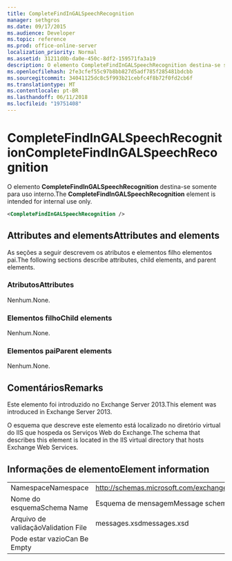 ```yaml
---
title: CompleteFindInGALSpeechRecognition
manager: sethgros
ms.date: 09/17/2015
ms.audience: Developer
ms.topic: reference
ms.prod: office-online-server
localization_priority: Normal
ms.assetid: 31211d0b-da0e-450c-8df2-159571fa3a19
description: O elemento CompleteFindInGALSpeechRecognition destina-se somente para uso interno.
ms.openlocfilehash: 2fe3cfef55c97b8bb827d5adf785f285481bdcbb
ms.sourcegitcommit: 34041125dc8c5f993b21cebfc4f8b72f0fd2cb6f
ms.translationtype: MT
ms.contentlocale: pt-BR
ms.lasthandoff: 06/11/2018
ms.locfileid: "19751408"
---
```

# <a name="completefindingalspeechrecognition"></a><span data-ttu-id="7cdb0-103">CompleteFindInGALSpeechRecognition</span><span class="sxs-lookup"><span data-stu-id="7cdb0-103">CompleteFindInGALSpeechRecognition</span></span>

<span data-ttu-id="7cdb0-104">O elemento **CompleteFindInGALSpeechRecognition** destina-se somente para uso interno.</span><span class="sxs-lookup"><span data-stu-id="7cdb0-104">The **CompleteFindInGALSpeechRecognition** element is intended for internal use only.</span></span> 
  
```XML
<CompleteFindInGALSpeechRecognition />
```

## <a name="attributes-and-elements"></a><span data-ttu-id="7cdb0-105">Attributes and elements</span><span class="sxs-lookup"><span data-stu-id="7cdb0-105">Attributes and elements</span></span>

<span data-ttu-id="7cdb0-106">As seções a seguir descrevem os atributos e elementos filho elementos pai.</span><span class="sxs-lookup"><span data-stu-id="7cdb0-106">The following sections describe attributes, child elements, and parent elements.</span></span>
  
### <a name="attributes"></a><span data-ttu-id="7cdb0-107">Atributos</span><span class="sxs-lookup"><span data-stu-id="7cdb0-107">Attributes</span></span>

<span data-ttu-id="7cdb0-108">Nenhum.</span><span class="sxs-lookup"><span data-stu-id="7cdb0-108">None.</span></span>
  
### <a name="child-elements"></a><span data-ttu-id="7cdb0-109">Elementos filho</span><span class="sxs-lookup"><span data-stu-id="7cdb0-109">Child elements</span></span>

<span data-ttu-id="7cdb0-110">Nenhum.</span><span class="sxs-lookup"><span data-stu-id="7cdb0-110">None.</span></span>
  
### <a name="parent-elements"></a><span data-ttu-id="7cdb0-111">Elementos pai</span><span class="sxs-lookup"><span data-stu-id="7cdb0-111">Parent elements</span></span>

<span data-ttu-id="7cdb0-112">Nenhum.</span><span class="sxs-lookup"><span data-stu-id="7cdb0-112">None.</span></span>
  
## <a name="remarks"></a><span data-ttu-id="7cdb0-113">Comentários</span><span class="sxs-lookup"><span data-stu-id="7cdb0-113">Remarks</span></span>

<span data-ttu-id="7cdb0-114">Este elemento foi introduzido no Exchange Server 2013.</span><span class="sxs-lookup"><span data-stu-id="7cdb0-114">This element was introduced in Exchange Server 2013.</span></span>
  
<span data-ttu-id="7cdb0-115">O esquema que descreve este elemento está localizado no diretório virtual do IIS que hospeda os Serviços Web do Exchange.</span><span class="sxs-lookup"><span data-stu-id="7cdb0-115">The schema that describes this element is located in the IIS virtual directory that hosts Exchange Web Services.</span></span>
  
## <a name="element-information"></a><span data-ttu-id="7cdb0-116">Informações de elemento</span><span class="sxs-lookup"><span data-stu-id="7cdb0-116">Element information</span></span>

|||
|:-----|:-----|
|<span data-ttu-id="7cdb0-117">Namespace</span><span class="sxs-lookup"><span data-stu-id="7cdb0-117">Namespace</span></span>  <br/> |http://schemas.microsoft.com/exchange/services/2006/messages  <br/> |
|<span data-ttu-id="7cdb0-118">Nome do esquema</span><span class="sxs-lookup"><span data-stu-id="7cdb0-118">Schema Name</span></span>  <br/> |<span data-ttu-id="7cdb0-119">Esquema de mensagem</span><span class="sxs-lookup"><span data-stu-id="7cdb0-119">Message schema</span></span>  <br/> |
|<span data-ttu-id="7cdb0-120">Arquivo de validação</span><span class="sxs-lookup"><span data-stu-id="7cdb0-120">Validation File</span></span>  <br/> |<span data-ttu-id="7cdb0-121">messages.xsd</span><span class="sxs-lookup"><span data-stu-id="7cdb0-121">messages.xsd</span></span>  <br/> |
|<span data-ttu-id="7cdb0-122">Pode estar vazio</span><span class="sxs-lookup"><span data-stu-id="7cdb0-122">Can Be Empty</span></span>  <br/> ||
   

